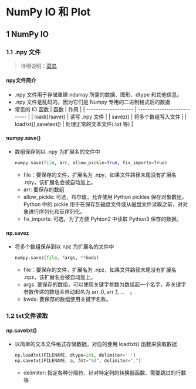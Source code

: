<link rel=stylesheet href=style.css>
<h1> NumPy IO 和 Plot </h1>
<h2> 1 NumPy IO </h2>
<h3> 1.1 .npy 文件 </h3>

> 详细说明：[菜鸟](https://www.runoob.com/numpy/numpy-io.html)

<h4> npy文件简介 </h4>

  - .npy 文件用于存储重建 ndarray 所需的数据、图形、dtype 和其他信息。
  - .npy 文件是乱码的，因为它们是 Numpy 专用的二进制格式后的数据
  - 常见的 IO 函数
    | 函数                 | 作用                        |
    | -------------------- | --------------------------- |
    | load()/save()        | 读写 .npy 文件              |
    | savez()              | 将多个数组写入文件          |
    | loadtxt(),savetext() | 处理正常的文本文件(.txt 等) |

<h4> numpy.save() </h4>

  - 数组保存到以 .npy 为扩展名的文件中
    ```py
    numpy.save(file, arr, allow_pickle=True, fix_imports=True)
    ```
    - file：要保存的文件，扩展名为 .npy，如果文件路径末尾没有扩展名 .npy，该扩展名会被自动加上。
    - arr: 要保存的数组
    - allow_pickle: 可选，布尔值，允许使用 Python pickles 保存对象数组，Python 中的 pickle 用于在保存到磁盘文件或从磁盘文件读取之前，对对象进行序列化和反序列化。
    - fix_imports: 可选，为了方便 Pyhton2 中读取 Python3 保存的数据。

<h4> np.savez </h4>

  - 将多个数组保存到以 npz 为扩展名的文件中
    ```py
    numpy.savez(file, *args, **kwds)
    ```
    - file：要保存的文件，扩展名为 .npz，如果文件路径末尾没有扩展名 .npz，该扩展名会被自动加上。
    - args: 要保存的数组，可以使用关键字参数为数组起一个名字，非关键字参数传递的数组会自动起名为 arr_0, arr_1, …　。
    - kwds: 要保存的数组使用关键字名称。

<h3> 1.2 txt文件读取 </h3>
<h4> np.savetxt() </h4>

  - 以简单的文本文件格式存储数据，对应的使用 loadtxt() 函数来获取数据
    ```py
    np.loadtxt(FILENAME, dtype=int, delimiter=' ')
    np.savetxt(FILENAME, a, fmt="%d", delimiter=",")
    ```
    - delimiter: 指定各种分隔符、针对特定列的转换器函数、需要跳过的行数等